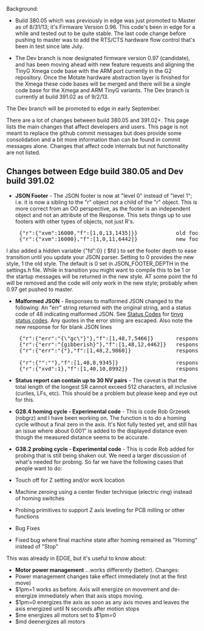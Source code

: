 Background:

* Build 380.05 which was previously in edge was just promoted to Master as of 8/31/13; it's Firmware Version 0.96. This code's been in edge for a while and tested out to be quite stable. The last code change before pushing to master was to add the RTS/CTS hardware flow control that's been in test since late July.

* The Dev branch is now designated firmware version 0.97 (candidate), and has been moving ahead with new feature requests and aligning the TinyG Xmega code base with the ARM port currently in the G2 repository. Once the Motate hardware abstraction layer is finished for the Xmega these code bases will be merged and there will be a single code base for the Xmega and ARM TinyG variants. The Dev branch is currently at build 391.02 as of 9/2/13.

The Dev branch will be promoted to edge in early September.

There are a lot of changes between build 380.05 and 391.02+. This page lists the main changes 
that affect developers and users. This page is not meant to replace the github commit messages but does provide some consolidation and a bit more information than can be found in commit messages alone. Changes that affect code internals but not functionality are not listed.

## Changes between Edge build 380.05 and Dev build 391.02

* **JSON Footer** - The JSON footer is now at "level 0" instead of "level 1"; i.e. it is now a sibling to the "r" object not a child of the "r" object. This is more correct from an OO perspective, as the footer is an independent object and not an attribute of the Response. This sets things up to use footers with other types of objects, not just R's.
<pre>
    {"r":{"xvm":16000,"f":[1,0,13,1435]}}            old footer format
    {"r":{"xvm":16000},"f":[1,0,11,6442]}            new footer format
</pre>
I also added a hidden variable {"fd":0} ( $fd ) to set the footer depth to ease transition until you update your JSON parser. Setting to 0 provides the new style, 1 the old style. The default is 0 set in JSON_FOOTER_DEPTH in the settings.h file. While in transition you might want to compile this to be 1 or the startup messages will be returned in the new style. AT some point the fd will be removed and the code will only work in the new style; probably when 0.97 get pushed to master.

* **Malformed JSON** - Responses to malformed JSON changed to the following: An "err" string returned with the original string, and a status code of 48 indicating malformed JSON. See [Status Codes](https://github.com/synthetos/TinyG/wiki/TinyG-Status-Codes) for [tinyg status codes](https://github.com/synthetos/TinyG/wiki/TinyG-Status-Codes). Any quotes in the error string are escaped. Also note the new response for for blank JSON lines
<pre>
    {"r":{"err":"{\"gc\"}"},"f":[1,48,7,5466]}       response to {"gc"}
    {"r":{"err":"{gibberish}"},"f":[1,48,12,4462]}   response to {gibberish}
    {"r":{"err":"{"},"f":[1,48,2,9860]}              response to a lone {

    {"r":{"":""},"f":[1,40,8,9345]}                  response to {"":""}: valid JSON but null command
    {"r":{"xvd":1},"f":[1,40,10,8992]}               response to {"xvd":1} valid JSON but unrecognized command (Status code 40)
</pre>

* **Status report can contain up to 30 NV pairs**  - The caveat is that the total length of the longest SR cannot exceed 512 characters, all inclusive (curlies, LFs, etc). This should be a problem but please keep and eye out for this.

* **G28.4 homing cycle - Experimental code**  - This is code Rob Grzesek (robgrz) and I have been working on. The function is to do a homing cycle without a final zero in the axis. It's Not fully tested yet, and still has an issue where about 0.001" is added to the displayed distance even though the measured distance seems to be accurate. 

* **G38.2 probing cycle - Experimental code**  - This is code Rob added for probing that is still being shaken out. We need a larger discussion of what's needed for probing. So far we have the following cases that people want to do:
 * Touch off for Z setting and/or work location
 * Machine zeroing using a center finder technique (electric ring) instead of homing switches
 * Probing primitives to support Z axis leveling for PCB milling or other functions

* Bug Fixes
 * Fixed bug where final machine state after homing remained as "Homing" instead of "Stop"

This was already in EDGE, but it's useful to know about:

* **Motor power management** ...works differently (better). Changes:
 * Power management changes take effect immediately (not at the first move)
 * $1pm=1 works as before. Axis will energize on movement and de-energize immediately when that axis stops moving.
 * $1pm=0 energizes the axis as soon as any axis moves and leaves the axis energized until N seconds after motion stops
 * $me energizes all motors set to $1pm=0
 * $md deenergizes all motors